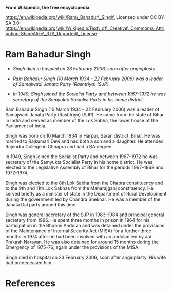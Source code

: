 **From Wikipedia, the free encyclopedia**

https://en.wikipedia.org/wiki/Ram\_Bahadur\_Singh\
Licensed under CC BY-SA 3.0:\
https://en.wikipedia.org/wiki/Wikipedia:Text\_of\_Creative\_Commons\_Attribution-ShareAlike\_3.0\_Unported\_License

Ram Bahadur Singh
=================

-   *Singh died in hospital on 23 February 2006, soon after
    angioplasty.*

-   *Ram Bahadur Singh (10 March 1934 – 22 February 2006) was a leader
    of Samajwadi Janata Party (Rashtriya) (SJP).*

-   *In 1949, Singh joined the Socialist Party and between 1967–1972 he
    was secretary of the Samyukta Socialist Party in his home district.*

Ram Bahadur Singh (10 March 1934 – 22 February 2006) was a leader of
Samajwadi Janata Party (Rashtriya) (SJP). He came from the state of
Bihar in India and served as member of the Lok Sabha, the lower house of
the Parliament of India.

Singh was born on 10 March 1934 in Harpur, Saran district, Bihar. He was
married to Rajkumari Devi and had both a son and a daughter. He attended
Rajendra College in Chhapra and had a BA degree.

In 1949, Singh joined the Socialist Party and between 1967–1972 he was
secretary of the Samyukta Socialist Party in his home district. He was
elected to the Legislative Assembly of Bihar for the periods 1967–1968
and 1972–1974.

Singh was elected to the 8th Lok Sabha from the Chapra constituency and
to the 9th and 11th Lok Sabhas from the Maharajganj constituency. He
served briefly as a minister of state in the Department of Rural
Development during the government led by Chandra Shekhar. He was a
member of the Janata Dal party around this time.

Singh was general secretary of the SJP in 1983–1984 and principal
general secretary from 1996. He spent three months in prison in 1964 for
his participation in the Bhoomi Andolan and was detained under the
provisions of the Maintenance of Internal Security Act (MISA) for a
further three months in 1974 after he had been involved with an andolan
led by Jai Prakash Narayan. He was also detained for around 15 months
during the Emergency of 1975–76, again under the provisions of the MISA.

Singh died in hospital on 23 February 2006, soon after angioplasty. His
wife had predeceased him.

References
==========
